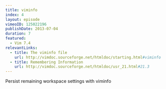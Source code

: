 ```yaml
---
title: viminfo
index: 4
layout: episode
vimeoID: 125022196
publishDate: 2013-07-04
duration: 7
featured:
  - Vim 7.4
relevantLinks:
  - title: The viminfo file
    url: http://vimdoc.sourceforge.net/htmldoc/starting.html#viminfo
  - title: Remembering Information
    url: http://vimdoc.sourceforge.net/htmldoc/usr_21.html#21.3
---
```

Persist remaining workspace settings with viminfo
